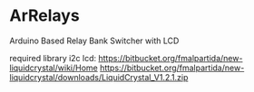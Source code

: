 ArRelays
========

Arduino Based Relay Bank Switcher with LCD

required library i2c lcd:
https://bitbucket.org/fmalpartida/new-liquidcrystal/wiki/Home
https://bitbucket.org/fmalpartida/new-liquidcrystal/downloads/LiquidCrystal_V1.2.1.zip
